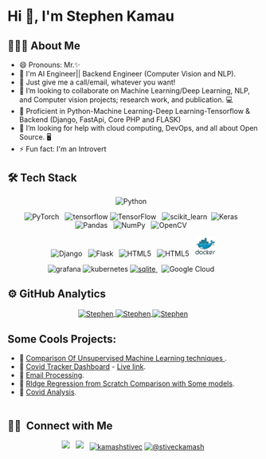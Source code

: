 
# Hi 👋, I'm Stephen Kamau

## 👨🏻‍💻 About Me
- 😄 Pronouns: Mr.✨
- 🔰 I'm AI Engineer|| Backend Engineer (Computer Vision and NLP).
-  🤖 Just give me a call/email, whatever you want!
- 👯 I’m looking to collaborate on Machine Learning/Deep Learning, NLP, and Computer vision projects; research work, and publication. 💻
- 🛄 Proficient in Python-Machine Learning-Deep Learning-Tensorflow & Backend (Django, FastApi, Core PHP and FLASK) 
- 🤔 I’m looking for help with cloud computing, DevOps, and all about Open Source. 🖥
- ⚡ Fun fact: I'm an Introvert

 
## 🛠 Tech Stack

<p align="center">
  <img alt="Python" src="https://img.shields.io/badge/python-%2314354C.svg?style=for-the-badge&logo=python&logoColor=white"/> &nbsp

</p>
<p align="center">
  <img alt="PyTorch" src="https://img.shields.io/badge/PyTorch-%23EE4C2C.svg?style=for-the-badge&logo=PyTorch&logoColor=white"/> &nbsp
  <img src="https://www.vectorlogo.zone/logos/tensorflow/tensorflow-icon.svg" alt="tensorflow" width="40" height="40"/> 
  <img alt="TensorFlow" src="https://img.shields.io/badge/TensorFlow-%23FF6F00.svg?style=for-the-badge&logo=TensorFlow&logoColor=white"/> &nbsp
  <img src="https://upload.wikimedia.org/wikipedia/commons/0/05/Scikit_learn_logo_small.svg" alt="scikit_learn" width="100" height="90"/>&nbsp
  <img alt="Keras" src="https://img.shields.io/badge/Keras-%23D00000.svg?style=for-the-badge&logo=Keras&logoColor=white"/> &nbsp
  <img alt="Pandas" src="https://img.shields.io/badge/pandas-%23150458.svg?style=for-the-badge&logo=pandas&logoColor=white"/> &nbsp
  <img alt="NumPy" src="https://img.shields.io/badge/numpy-%23013243.svg?style=for-the-badge&logo=numpy&logoColor=white"/> &nbsp
  <img alt="OpenCV" src="https://img.shields.io/badge/opencv-%23white.svg?style=for-the-badge&logo=opencv&logoColor=white"/> &nbsp
</p>
<p align="center">
  <img alt="Django" src="https://img.shields.io/badge/django-%23092E20.svg?style=for-the-badge&logo=django&logoColor=white"/> &nbsp
  <img alt="Flask" src="https://img.shields.io/badge/flask-%23000.svg?style=for-the-badge&logo=flask&logoColor=white"/> &nbsp
  <img alt="HTML5" src="https://img.shields.io/badge/html5-%23E34F26.svg?style=for-the-badge&logo=html5&logoColor=white"/> &nbsp
  <img alt="HTML5" src="https://img.shields.io/badge/html5-%23E34F26.svg?style=for-the-badge&logo=html5&logoColor=white"/> &nbsp
  <img src="https://raw.githubusercontent.com/devicons/devicon/master/icons/docker/docker-original-wordmark.svg" alt="docker" width="40" height="40"/>
 </p>

<p align="center">
   <img src="https://www.vectorlogo.zone/logos/grafana/grafana-icon.svg" alt="grafana" width="40" height="40"/> 
    <img src="https://www.vectorlogo.zone/logos/kubernetes/kubernetes-icon.svg" alt="kubernetes" width="40" height="40"/> 
  <a href="https://www.sqlite.org/" target="_blank"> <img src="https://www.vectorlogo.zone/logos/sqlite/sqlite-icon.svg" alt="sqlite"/ > </a>&nbsp
  <img alt="Google Cloud" src="https://img.shields.io/badge/GoogleCloud-%234285F4.svg?style=for-the-badge&logo=google-cloud&logoColor=white"/> &nbsp
</p>

## ⚙️ GitHub Analytics


<p align="center">
  <a href="https://github.com/Stephen-Kamau">
    <img height="160em" src="https://github-readme-stats.vercel.app/api?username=Stephen-Kamau&show_icons=true&theme=dark&count_private=true&include_all_commits=true&locale=en" alt="Stephen" align="center"/>
    <img height="160em" src="https://github-readme-streak-stats.herokuapp.com/?user=Stephen-Kamau&theme=dark" alt="Stephen" align="center"/>
   <img height="160em" src="https://github-readme-stats.vercel.app/api/top-langs/?username=Stephen-Kamau&langs_count=5&theme=tokyonight" alt="Stephen" align="center"/>
  </a>
</p>

## Some Cools Projects:
- 🔰 [Comparison Of Unsupervised Machine Learning techniques ](https://github.com/Stephen-Kamau/Unsupervised_learning_algorithm_comparisons).
- 🔰 [Covid Tracker Dashboard](https://github.com/Stephen-Kamau/covid19_dash_app) - [Live link](http://covidtracker2021.herokuapp.com/).
- 🔰 [Email Processing](https://github.com/Stephen-Kamau/Email_processing-and-cleaning).
- 🔰 [RIdge Regression from Scratch Comparison with Some models](https://github.com/Stephen-Kamau/Ridge_regression_From_scratch_comparison_with_other).
- 🔰 [Covid Analysis](https://github.com/Stephen-Kamau/Covid19_Analysis).<br><br>


## 🤝🏻 &nbsp;Connect with Me

<p align="center">
  <a href="mailto:stiveckamash@gmail.com" target="_blank"><img src="https://img.shields.io/badge/Mail-2db400?style=for-the-badge&logo=Naver&logoColor=white"/></a> &nbsp
  <a href="https://www.linkedin.com/in/stiveckamash" target="_blank"><img src="https://img.shields.io/badge/LinkedIn-0A66C2?style=for-the-badge&logo=LinkedIn&logoColor=white"/></a> &nbsp
  <a href="https://twitter.com/kamashstivec" target="blank"><img align="center" src="https://raw.githubusercontent.com/rahuldkjain/github-profile-readme-generator/master/src/images/icons/Social/twitter.svg-0A66C2?style=for-the-badge&logo=LinkedIn&logoColor=white" alt="kamashstivec" height="30" width="40" /></a>
<a href="https://medium.com/@stiveckamash" target="blank"><img align="center" src="https://raw.githubusercontent.com/rahuldkjain/github-profile-readme-generator/master/src/images/icons/Social/medium.svg-0A66C2?style=for-the-badge&logo=LinkedIn&logoColor=white" alt="@stiveckamash" height="30" width="40" /></a>
  
</p>


<!--
<p align="right">
  <a href="https://github.com/120180">
    <img src="https://komarev.com/ghpvc/?username=KhaledAbuNada-AI&label=Views&color=0e75b6&style=flat-square" alt="skaurl"/>
  </a>
</p>
-->
<!--
**KhaledAbuNada-AI/KhaledAbuNada-AI** is a ✨ _special_ ✨ repository because its `README.md` (this file) appears on your GitHub profile.

Here are some ideas to get you started:

- 🔭 I’m currently working on ...
- 🌱 I’m currently learning ...
- 👯 I’m looking to collaborate on ...
- 🤔 I’m looking for help with ...
- 💬 Ask me about ...
- 📫 How to reach me: ...
- 😄 Pronouns: ...
- ⚡ Fun fact: ...
-->

<!--
### Hi there <img src="https://raw.githubusercontent.com/MartinHeinz/MartinHeinz/master/wave.gif" width="35px"> visitor number ![Visitor Count](https://profile-counter.glitch.me/Stephen-Kamau/count.svg)
- 😄 Pronouns: Mr.✨
- 🔰  Machine Learning Engineer 
- 🤖 Ex Chairman CIT Club MMU || GDSC Lead MMU
- 🔭 I’m currently working on Computer Vision-Deep Learning interference  and NLP application models. 
- 🌱 I’m currently learning Web development, AR/VR, and Artificial Intelligence.
- 💬 Ask me about Data Science, Computer Vision, and NLP staffs
- 💨 Check out my web  https://www.linkedin.com/in/stiveckamash
- 👯 I’m looking to collaborate on Machine Learning/Deep Learning, NLP and Computer vision projects; research work and publication. 💻
- 🛄 Proficient in Python-Machine Learning-Deep Learning-Tensorflow & Backend (Django, FastApi, Core PHP and FLASK) 
- 🤔 I’m looking for help with cloud computing, DevOps, and all about Open Source. 🖥
- ⚡ Fun fact: I'm an Introvert
- 📫 Reach out @stiveckamash@gmail.com ♾ <br><br>

### Some Cools Project done Include:
- 🔰 [Comparison Of Unsupervised Machine Learning techniques ](https://github.com/Stephen-Kamau/Unsupervised_learning_algorithm_comparisons).
- 🔰 [Covid Tracker Dashboard](https://github.com/Stephen-Kamau/covid19_dash_app) - [Live link](http://covidtracker2021.herokuapp.com/).
- 🔰 [Email Processing](https://github.com/Stephen-Kamau/Email_processing-and-cleaning).
- 🔰 [RIdge Regression from Scratch Comparison with Some models](https://github.com/Stephen-Kamau/Ridge_regression_From_scratch_comparison_with_other).
- 🔰 [Covid Analysis](https://github.com/Stephen-Kamau/Covid19_Analysis).<br><br><br><br>
  and many more on the Repos..<br><br>


## Tools and Technologies

<code><img height="50" style="margin-left:5px; " src="https://www.vectorlogo.zone/logos/python/python-ar21.svg"></code>
<code><img height="50" src="https://www.vectorlogo.zone/logos/djangoproject/djangoproject-ar21.svg"></code>
<code><img height="50" src="https://www.vectorlogo.zone/logos/pocoo_flask/pocoo_flask-ar21.svg"></code>
<code><img height="50" src="https://www.vectorlogo.zone/logos/elastic/elastic-ar21.svg"></code>
<code><img height="50" src="https://www.vectorlogo.zone/logos/redis/redis-ar21.svg"></code>
<code><img height="50" src="https://www.vectorlogo.zone/logos/postgresql/postgresql-horizontal.svg"></code>
<code><img height="50" src="https://www.vectorlogo.zone/logos/github/github-ar21.svg"></code>
<code><img height="50" src="https://www.vectorlogo.zone/logos/atlassian_jira/atlassian_jira-ar21.svg"></code>
<code><img height="50" src="https://www.vectorlogo.zone/logos/getpostman/getpostman-ar21.svg"></code>
<code><img height="50" src="https://www.vectorlogo.zone/logos/mongodb/mongodb-ar21.svg"></code>
<code><img height="50" src="https://www.vectorlogo.zone/logos/rabbitmq/rabbitmq-ar21.svg"></code>
<code><img height="50" src="https://www.vectorlogo.zone/logos/heroku/heroku-ar21.svg"></code>
<code><img height="50" src="https://www.vectorlogo.zone/logos/docker/docker-ar21.svg"></code>
<code><img height='50' src='https://www.vectorlogo.zone/logos/amazon_aws/amazon_aws-ar21.svg'></code>
<br><br>

<!--  ![Steve's github stats](https://github-readme-stats.vercel.app/api?username=Stephen-Kamau&show_icons=true&theme=radical)
 
 [![Top Languages](https://github-readme-stats.vercel.app/api/top-langs/?username=Stephen-Kamau&layout=compact)](https://github.com/Stephen-Kamau/github-readme-stats) -->
 <!--
 [![My GitHub Stats](https://github-readme-stats.vercel.app/api/?username=Stephen-Kamau&count_private=true&theme=tokyonight&showicons=true)]()
[![My GitHub Language Stats](https://github-readme-stats.vercel.app/api/top-langs/?username=Stephen-Kamau&langs_count=5&theme=tokyonight)]()

<br>
# 📫 How to reach me: 

[gmail](stiveckamash@gmail.com)

[LinkedIn](https://www.linkedin.com/in/stiveckamash/)

[Twitter](https://twitter.com/KamashStivec)

[Facebook](https://www.facebook.com/stiveckamash)

-->

